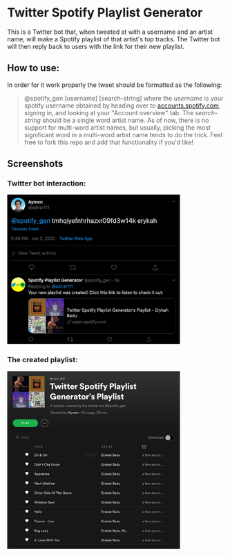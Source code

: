 # Twitter Spotify Playlist Generator

This is a Twitter bot that, when tweeted at with a username and an artist name, will make a Spotify playlist of that artist's top tracks. The Twitter bot will then reply back to users with the link for their new playlist.  

## How to use:

In order for it work properly the tweet should be formatted as the following:
> @spotify_gen [username] [search-string]
where the _username_ is your spotify username obtained by heading over to [accounts.spotify.com](https://accounts.spotify.com/), signing in, and looking at your "Account overview" tab. The _search-string_ should be a single word artist name. As of now, there is no support for multi-word artist names, but usually, picking the most significant word in a multi-word artist name tends to do the trick. Feel free to fork this repo and add that functionality if you'd like!

## Screenshots

### Twitter bot interaction:

<img src = "screenshots/img_1.png" width = 400>

### The created playlist:

<img src = "screenshots/img_2.png" width = 400>
